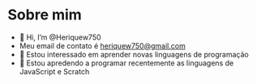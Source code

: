 # Sobre mim

- 👋 Hi, I’m @Heriquew750
- Meu email de contato é heriquew750@gmail.com
- 👀 Estou interessado em aprender novas linguagens de programação
- 🌱 Estou apredendo a programar recentemente as linguagens de JavaScript e Scratch


<!---
Heriquew750/Heriquew750 is a ✨ special ✨ repository because its `README.md` (this file) appears on your GitHub profile.
You can click the Preview link to take a look at your changes.
--->
